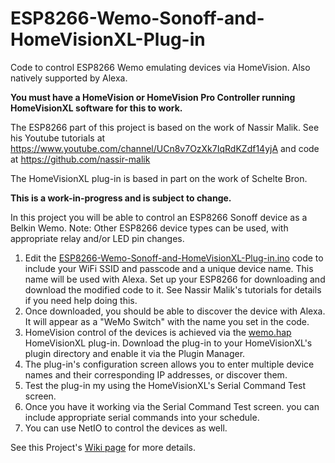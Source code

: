 # ESP8266-Wemo-Sonoff-and-HomeVisionXL-Plug-in

Code to control ESP8266 Wemo emulating devices via HomeVision. Also natively supported by Alexa.

<b>You must have a HomeVision or HomeVision Pro Controller running HomeVisionXL software for this to work.</b>

The ESP8266 part of this project is based on the work of Nassir Malik. See his Youtube tutorials at https://www.youtube.com/channel/UCn8v7OzXk7IqRdKZdf14yjA and code at https://github.com/nassir-malik

The HomeVisionXL plug-in is based in part on the work of Schelte Bron.

<b> This is a work-in-progress and is subject to change.</b>

In this project you will be able to control an ESP8266 Sonoff device as a Belkin Wemo.
Note: Other ESP8266 device types can be used, with appropriate relay and/or LED pin changes.
1. Edit the [ESP8266-Wemo-Sonoff-and-HomeVisionXL-Plug-in.ino](https://github.com/rebel7580/ESP8266-Wemo-and-HomeVisionXL-Plug-in/blob/master/ESP8266_Wemo_Sonoff_and_HomeVisionXL/ESP8266_Wemo_Sonoff_and_HomeVisionXL.ino) code to include your WiFi SSID and passcode and a unique device name. This name will be used with Alexa.
Set up your ESP8266 for downloading and download the modified code to it.
See Nassir Malik's tutorials for details if you need help doing this.
1. Once downloaded, you should be able to discover the device with Alexa. It will appear as a "WeMo Switch" with the name you set in the code.
1. HomeVision control of the devices is achieved via the [wemo.hap](https://github.com/rebel7580/ESP8266-Wemo-and-HomeVisionXL-Plug-in/blob/master/wemo.hap) HomeVisionXL plug-in. Download the plug-in to your HomeVisionXL's plugin directory and enable it via the Plugin Manager.
1. The plug-in's configuration screen allows you to enter multiple device names and their corresponding IP addresses, or discover them.
1. Test the plug-in my using the HomeVisionXL's Serial Command Test screen.
1. Once you have it working via the Serial Command Test screen. you can include appropriate serial commands into your schedule.
1. You can use NetIO to control the devices as well.


See this Project's [Wiki page](https://github.com/rebel7580/ESP8266-Wemo-and-HomeVisionXL-Plug-in/wiki/ESP8266-Wemo-and-HomeVisionXL-Plug-in) for more details.
